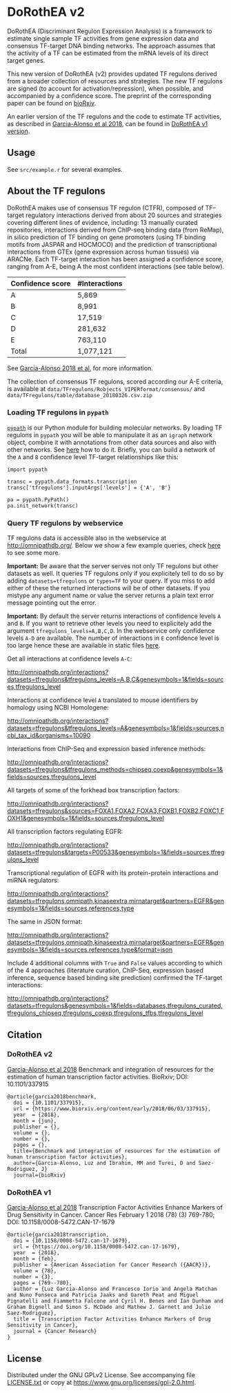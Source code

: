 # DoRothEA v2


DoRothEA (Discriminant Regulon Expression Analysis) is a framework to estimate single sample TF activities from gene expression data and consensus TF-target DNA binding networks. The approach assumes that the activity of a TF can be estimated from the mRNA levels of its direct target genes.  


This new version of DoRothEA (v2) provides updated TF regulons derived from a broader collection of resources and strategies. The new TF regulons are signed (to account for activation/repression), when possible, and accompanied by a confidence score. The preprint of the corresponding paper can be found on [bioRxiv](https://www.biorxiv.org/content/early/2018/06/03/337915). 


An earlier version of the TF regulons and the code to estimate TF activities, as described in [Garcia-Alonso et al 2018](http://cancerres.aacrjournals.org/content/early/2017/12/09/0008-5472.CAN-17-1679), can be found in [DoRothEA v1 version](https://github.com/saezlab/DoRothEA/releases/tag/version1).



## Usage

See ``src/example.r`` for several examples.



## About the TF regulons

DoRothEA makes use of consensus TF regulon (CTFR), composed of TF–target regulatory interactions derived from about 20 sources and strategies covering different lines of evidence, including: 13 manually curated repositories, interactions derived from ChIP-seq binding data (from ReMap), in silico prediction of TF binding on gene promoters (using TF binding motifs from JASPAR and HOCMOCO) and the prediction of transcriptional interactions from GTEx (gene expression across human tissues) via ARACNe. 
Each TF-target interaction has been assigned a confidence score, ranging from A-E, being A the most confident interactions (see table below).

| Confidence score  | #Interactions |
| ----------------- | ----- | 
| A                 |  5,869         |
| B                 |  8,991         |
| C                 |  17,519         | 
| D                 |  281,632        |
| E                 |  763,110       |
| Total             |  1,077,121       |

See [Garcia-Alonso 2018 et al.](https://www.biorxiv.org/content/early/2018/06/03/337915) for more information.


The collection of consensus TF regulons, scored according our A-E criteria, is available at  ``data/TFregulons/Robjects_VIPERformat/consensus/`` and ``data/TFregulons/table/database_20180326.csv.zip``

### Loading TF regulons in ``pypath``

[``pypath``](https://github.com/saezlab/pypath) is our Python module for building molecular networks.
By loading TF regulons in ``pypath`` you will be able to manipulate it as an ``igraph`` network object,
combine it with annotations from other data sources and also with other networks.
See [here](https://github.com/saezlab/pypath/blob/master/tfregulons_tutorial.md) how to do it.
Briefly, you can build a network of the `A` and `B` confidence level TF-target relationships like this:

```
import pypath

transc = pypath.data_formats.transcription
transc['tfregulons'].inputArgs['levels'] = {'A', 'B'}

pa = pypath.PyPath()
pa.init_network(transc)
```

### Query TF regulons by webservice

TF regulons data is accessible also in the webservice at http://omnipathdb.org/.
Below we show a few example queries, check
[here](https://github.com/saezlab/pypath/blob/master/README.rst) to see some more.

**Important:** Be aware that the server serves not only TF regulons but other datasets as well.
It queries TF regulons only if you explicitely tell to do so by adding ``datasets=tfregulons``
or ``types=TF`` to your query. If you miss to add either of these the returned interactions
will be of other datasets. If you mistype any argument name or value the server returns a
plain text error message pointing out the error.

**Important:** By default the server returns interactions of confidence levels `A` and `B`. If
you want to retrieve other levels you need to explicitely add the argument
``tfregulons_levels=A,B,C,D``. In the webservice only confidence levels `A-D` are available.
The number of interactions in `E` confidence level is too large hence these are available in
static files [here](http://saezlab.org/tfregulons/).

Get all interactions at confidence levels `A-C`:

http://omnipathdb.org/interactions?datasets=tfregulons&tfregulons_levels=A,B,C&genesymbols=1&fields=sources,tfregulons_level

Interactions at confidence level `A` translated to mouse identifiers by homology using NCBI Homologene:

http://omnipathdb.org/interactions?datasets=tfregulons&tfregulons_levels=A&genesymbols=1&fields=sources,ncbi_tax_id&organisms=10090

Interactions from ChIP-Seq and expression based inference methods:

http://omnipathdb.org/interactions?datasets=tfregulons&tfregulons_methods=chipseq,coexp&genesymbols=1&fields=sources,tfregulons_level

All targets of some of the forkhead box transcription factors:

http://omnipathdb.org/interactions?datasets=tfregulons&sources=FOXA1,FOXA2,FOXA3,FOXB1,FOXB2,FOXC1,FOXH1&genesymbols=1&fields=sources,tfregulons_level

All transcription factors regulating EGFR:

http://omnipathdb.org/interactions?datasets=tfregulons&targets=P00533&genesymbols=1&fields=sources,tfregulons_level

Transcriptional regulation of EGFR with its protein-protein interactions and miRNA regulators:

http://omnipathdb.org/interactions?datasets=tfregulons,omnipath,kinaseextra,mirnatarget&partners=EGFR&genesymbols=1&fields=sources,references,type

The same in JSON format:

http://omnipathdb.org/interactions?datasets=tfregulons,omnipath,kinaseextra,mirnatarget&partners=EGFR&genesymbols=1&fields=sources,references,type&format=json

Include 4 additional columns with ``True`` and ``False`` values according to which of the
4 approaches (literature curation, ChIP-Seq, expression based inference, sequence based
binding site prediction) confirmed the TF-target interactions:

http://omnipathdb.org/interactions?datasets=tfregulons&genesymbols=1&fields=databases,tfregulons_curated,tfregulons_chipseq,tfregulons_coexp,tfregulons_tfbs,tfregulons_level

## Citation

### DoRothEA v2
[Garcia-Alonso et al 2018](https://www.biorxiv.org/content/early/2018/06/03/337915)
Benchmark and integration of resources for the estimation of human transcription factor activities.
BioRxiv;
DOI: 10.1101/337915

```
@article{garcia2018benchmark,
  doi = {10.1101/337915},
  url = {https://www.biorxiv.org/content/early/2018/06/03/337915},
  year  = {2018},
  month = {jun},
  publisher = {},
  volume = {},
  number = {},
  pages = {},
  title={Benchmark and integration of resources for the estimation of human transcription factor activities},
  author={Garcia-Alonso, Luz and Ibrahim, MM and Turei, D and Saez-Rodriguez, J}
  journal={bioRxiv}
```

### DoRothEA v1
[Garcia-Alonso et al 2018](https://www.ncbi.nlm.nih.gov/pubmed/29229604)
Transcription Factor Activities Enhance Markers of Drug Sensitivity in Cancer.
Cancer Res February 1 2018 (78) (3) 769-780; 
DOI: 10.1158/0008-5472.CAN-17-1679


```
@article{garcia2018transcription,
  doi = {10.1158/0008-5472.can-17-1679},
  url = {https://doi.org/10.1158/0008-5472.can-17-1679},
  year  = {2018},
  month = {feb},
  publisher = {American Association for Cancer Research ({AACR})},
  volume = {78},
  number = {3},
  pages = {769--780},
  author = {Luz Garcia-Alonso and Francesco Iorio and Angela Matchan and Nuno Fonseca and Patricia Jaaks and Gareth Peat and Miguel Pignatelli and Fiammetta Falcone and Cyril H. Benes and Ian Dunham and Graham Bignell and Simon S. McDade and Mathew J. Garnett and Julio Saez-Rodriguez},
  title = {Transcription Factor Activities Enhance Markers of Drug Sensitivity in Cancer},
  journal = {Cancer Research}
}
```


## License

Distributed under the GNU GPLv2 License. See accompanying file [LICENSE.txt](https://github.com/saezlab/DoRothEA/blob/master/LICENSE.txt) or copy at https://www.gnu.org/licenses/gpl-2.0.html.
